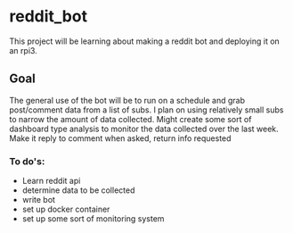 # reddit_bot
This project will be learning about making a reddit bot and deploying it on an rpi3.

## Goal
The general use of the bot will be to run on a schedule and grab post/comment data from a list of subs. I plan on using relatively small subs to narrow the amount of data collected. Might create some sort of dashboard type analysis to monitor the data collected over the last week. Make it reply to comment when asked, return info requested

### To do's:
* Learn reddit api
* determine data to be collected
* write bot
* set up docker container
* set up some sort of monitoring system
